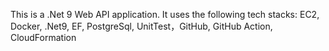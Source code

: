 This is a .Net 9 Web API application. It uses the following tech stacks:
EC2, Docker, .Net9, EF, PostgreSql, UnitTest，GitHub, GitHub Action, CloudFormation   